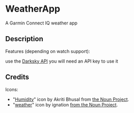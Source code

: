 # WeatherApp
A Garmin Connect IQ weather app

## Description
Features (depending on watch support):

use the [Darksky API](https://darksky.net/dev) you will need an API key to use it

## Credits
Icons:

- "[Humidity](https://thenounproject.com/term/humidity/1554816/)" icon by Akriti Bhusal from [the Noun Project](https://thenounproject.com).
- "[weather](https://thenounproject.com/term/weather/3080059/)" icon by ignation [from the Noun Project](https://thenounproject.com).

